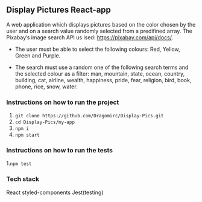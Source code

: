 ## Display Pictures React-app

A web application which displays pictures based on the color chosen by the user and on a search value randomly selected from a predifined array. The Pixabay’s image search API us ised: https://pixabay.com/api/docs/.

* The user must be able to select the following colours: Red, Yellow, Green and Purple.

* The search must use a random one of the following search terms and the selected colour as a filter: man, mountain, state, ocean, country, building, cat, airline, wealth, happiness, pride, fear, religion, bird, book, phone, rice, snow, water.

### Instructions on how to run the project

1. `git clone https://github.com/Dragomirc/Display-Pics.git`
2. `cd Display-Pics/my-app`
3. `npm i`
4. `npm start`

### Instructions on how to run the tests

1.`npm test`


### Tech stack

React
styled-components
Jest(testing)
